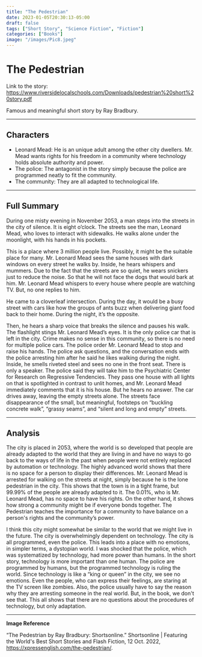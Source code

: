 ```yaml
---
title: "The Pedestrian"
date: 2023-01-05T20:30:13-05:00
draft: false
tags: ["Short Story", "Science Fiction", "Fiction"]
categories: ["Books"]
image: "/images/Pic8.jpeg"
---
```


# The Pedestrian

Link to the story: https://www.riversidelocalschools.com/Downloads/pedestrian%20short%20story.pdf

Famous and meaningful short story by Ray Bradbury.

---

## Characters

- Leonard Mead: He is an unique adult among the other city dwellers. Mr. Mead wants rights for his freedom in a community where technology holds absolute authority and power.
- The police: The antagonist in the story simply because the police are programmed neatly to fit the community.
- The community: They are all adapted to technological life.

---

## Full Summary

During one misty evening in November 2053, a man steps into the streets in the city of silence. It is eight o’clock. The streets see the man, Leonard Mead, who loves to interact with sidewalks. He walks alone under the moonlight, with his hands in his pockets.

This is a place where 3 million people live. Possibly, it might be the suitable place for many. Mr. Leonard Mead sees the same houses with dark windows on every street he walks by. Inside, he hears whispers and mummers. Due to the fact that the streets are so quiet, he wears snickers just to reduce the noise. So that he will not face the dogs that would bark at him. Mr. Leonard Mead whispers to every house where people are watching TV. But, no one replies to him.

He came to a cloverleaf intersection. During the day, it would be a busy street with cars like how the groups of ants buzz when delivering giant food back to their home. During the night, it’s the opposite.

Then, he hears a sharp voice that breaks the silence and pauses his walk. The flashlight stings Mr. Leonard Mead’s eyes. It is the only police car that is left in the city. Crime makes no sense in this community, so there is no need for multiple police cars. The police order Mr. Leonard Mead to stop and raise his hands. The police ask questions, and the conversation ends with the police arresting him after he said he likes walking during the night. Inside, he smells riveted steel and sees no one in the front seat. There is only a speaker. The police said they will take him to the Psychiatric Center for Research on Regressive Tendencies. They pass one house with all lights on that is spotlighted in contrast to unlit homes, and Mr. Leonard Mead immediately comments that it is his house. But he hears no answer. The car drives away, leaving the empty streets alone. The streets face disappearance of the small, but meaningful, footsteps on “buckling concrete walk”, “grassy seams”, and “silent and long and empty” streets.

---

## Analysis

The city is placed in 2053, where the world is so developed that people are already adapted to the world that they are living in and have no ways to go back to the ways of life in the past when people were not entirely replaced by automation or technology. The highly advanced world shows that there is no space for a person to display their differences. Mr. Leonard Mead is arrested for walking on the streets at night, simply because he is the lone pedestrian in the city. This shows that the town is in a tight frame, but 99.99% of the people are already adapted to it. The 0.01%, who is Mr. Leonard Mead, has no space to have his rights. On the other hand, it shows how strong a community might be if everyone bonds together. The Pedestrian teaches the importance for a community to have balance on a person's rights and the community’s power.

I think this city might somewhat be similar to the world that we might live in the future. The city is overwhelmingly dependent on technology. The city is all programmed, even the police. This leads into a place with no emotions, in simpler terms, a dystopian world. I was shocked that the police, which was systematized by technology, had more power than humans. In the short story, technology is more important than one human. The police are programmed by humans, but the programmed technology is ruling the world. Since technology is like a “king or queen” in the city, we see no emotions. Even the people, who can express their feelings, are staring at the TV screen like zombies. Also, the police usually have to say the reason why they are arresting someone in the real world. But, in the book, we don't see that. This all shows that there are no questions about the procedures of technology, but only adaptation.

---

**Image Reference**

“The Pedestrian by Ray Bradbury: Shortsonline.” Shortsonline | Featuring the World's Best Short Stories and Flash Fiction, 12 Oct. 2022, https://xpressenglish.com/the-pedestrian/.
